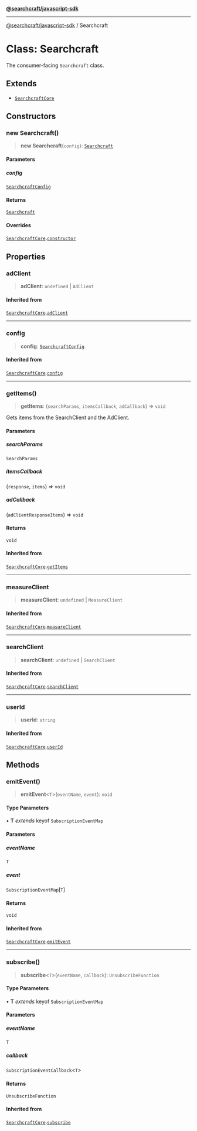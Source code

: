 [**@searchcraft/javascript-sdk**](/reference/sdk/js-vanilla/README.md)

***

[@searchcraft/javascript-sdk](/reference/sdk/js-vanilla/globals.md) / Searchcraft

# Class: Searchcraft

The consumer-facing `Searchcraft` class.

## Extends

- [`SearchcraftCore`](/reference/sdk/js-vanilla/classes/SearchcraftCore.md)

## Constructors

### new Searchcraft()

> **new Searchcraft**(`config`): [`Searchcraft`](/reference/sdk/js-vanilla/classes/Searchcraft.md)

#### Parameters

##### config

[`SearchcraftConfig`](/reference/sdk/js-vanilla/interfaces/SearchcraftConfig.md)

#### Returns

[`Searchcraft`](/reference/sdk/js-vanilla/classes/Searchcraft.md)

#### Overrides

[`SearchcraftCore`](/reference/sdk/js-vanilla/classes/SearchcraftCore.md).[`constructor`](/reference/sdk/js-vanilla/classes/SearchcraftCore.md#constructors)

## Properties

### adClient

> **adClient**: `undefined` \| `AdClient`

#### Inherited from

[`SearchcraftCore`](/reference/sdk/js-vanilla/classes/SearchcraftCore.md).[`adClient`](/reference/sdk/js-vanilla/classes/SearchcraftCore.md#adclient)

***

### config

> **config**: [`SearchcraftConfig`](/reference/sdk/js-vanilla/interfaces/SearchcraftConfig.md)

#### Inherited from

[`SearchcraftCore`](/reference/sdk/js-vanilla/classes/SearchcraftCore.md).[`config`](/reference/sdk/js-vanilla/classes/SearchcraftCore.md#config-1)

***

### getItems()

> **getItems**: (`searchParams`, `itemsCallback`, `adCallback`) => `void`

Gets items from the SearchClient and the AdClient.

#### Parameters

##### searchParams

`SearchParams`

##### itemsCallback

(`response`, `items`) => `void`

##### adCallback

(`adClientResponseItems`) => `void`

#### Returns

`void`

#### Inherited from

[`SearchcraftCore`](/reference/sdk/js-vanilla/classes/SearchcraftCore.md).[`getItems`](/reference/sdk/js-vanilla/classes/SearchcraftCore.md#getitems)

***

### measureClient

> **measureClient**: `undefined` \| `MeasureClient`

#### Inherited from

[`SearchcraftCore`](/reference/sdk/js-vanilla/classes/SearchcraftCore.md).[`measureClient`](/reference/sdk/js-vanilla/classes/SearchcraftCore.md#measureclient)

***

### searchClient

> **searchClient**: `undefined` \| `SearchClient`

#### Inherited from

[`SearchcraftCore`](/reference/sdk/js-vanilla/classes/SearchcraftCore.md).[`searchClient`](/reference/sdk/js-vanilla/classes/SearchcraftCore.md#searchclient)

***

### userId

> **userId**: `string`

#### Inherited from

[`SearchcraftCore`](/reference/sdk/js-vanilla/classes/SearchcraftCore.md).[`userId`](/reference/sdk/js-vanilla/classes/SearchcraftCore.md#userid)

## Methods

### emitEvent()

> **emitEvent**\<`T`\>(`eventName`, `event`): `void`

#### Type Parameters

• **T** *extends* keyof `SubscriptionEventMap`

#### Parameters

##### eventName

`T`

##### event

`SubscriptionEventMap`\[`T`\]

#### Returns

`void`

#### Inherited from

[`SearchcraftCore`](/reference/sdk/js-vanilla/classes/SearchcraftCore.md).[`emitEvent`](/reference/sdk/js-vanilla/classes/SearchcraftCore.md#emitevent)

***

### subscribe()

> **subscribe**\<`T`\>(`eventName`, `callback`): `UnsubscribeFunction`

#### Type Parameters

• **T** *extends* keyof `SubscriptionEventMap`

#### Parameters

##### eventName

`T`

##### callback

`SubscriptionEventCallback`\<`T`\>

#### Returns

`UnsubscribeFunction`

#### Inherited from

[`SearchcraftCore`](/reference/sdk/js-vanilla/classes/SearchcraftCore.md).[`subscribe`](/reference/sdk/js-vanilla/classes/SearchcraftCore.md#subscribe)

